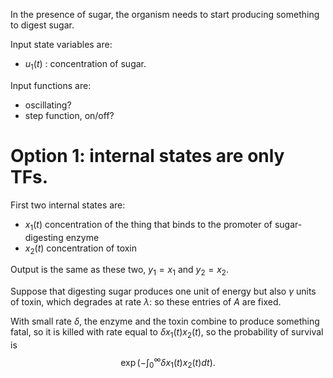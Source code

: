 In the presence of sugar,
the organism needs to start producing something to digest sugar.

Input state variables are:

- $u_1(t)$ : concentration of sugar.

Input functions are:

- oscillating?
- step function, on/off?

# Option 1: internal states are only TFs.

First two internal states are:

- $x_1(t)$ concentration of the thing that binds to the promoter of sugar-digesting enzyme
- $x_2(t)$ concentration of toxin

Output is the same as these two, $y_1=x_1$ and $y_2 =x_2$.

Suppose that digesting sugar produces one unit of energy but also $\gamma$ units of toxin,
which degrades at rate $\lambda$: so these entries of $A$ are fixed.

With small rate $\delta$, the enzyme and the toxin combine to produce something fatal,
so it is killed with rate equal to $\delta x_1(t) x_2(t)$,
so the probability of survival is
$$
\exp\left( - \int_0^\infty \delta x_1(t) x_2(t) dt \right) .
$$

